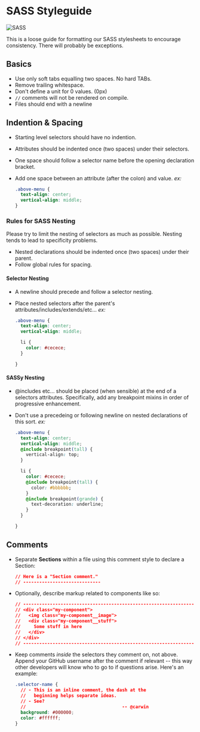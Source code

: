 <div style="display: none">
\ingroup STARTERKIT
</div>

# SASS Styleguide

![SASS](http://sass-lang.com/images/sass.gif)

This is a loose guide for formatting our SASS stylesheets to encourage
consistency. There will probably be exceptions.

## Basics

  * Use only soft tabs equalling two spaces. No hard TABs.
  * Remove trailing whitespace.
  * Don't define a unit for 0 values. (0px)
  * `//` comments will not be rendered on compile.
  * Files should end with a newline

## Indention & Spacing

  * Starting level selectors should have no indention.
  * Attributes should be indented once (two spaces) under their selectors.
  * One space should follow a selector name before the opening declaration bracket.
  * Add one space between an attribute (after the colon) and value.
    _ex:_

    ```css
    .above-menu {
      text-align: center;
      vertical-align: middle;
    }
    ```

### Rules for SASS Nesting

Please try to limit the nesting of selectors as much as possible. Nesting tends
to lead to specificity problems.

  * Nested declarations should be indented once (two spaces) under their parent.
  * Follow global rules for spacing.

#### Selector Nesting

  * A newline should precede and follow a selector nesting.
  * Place nested selectors after the parent's attributes/includes/extends/etc...
    _ex:_

    ```css
    .above-menu {
      text-align: center;
      vertical-align: middle;

      li {
        color: #cecece;
      }

    }
    ```

#### SASSy Nesting

  * @includes etc... should be placed (when sensible) at the end of a selectors attributes. Specifically, add any breakpoint mixins in order of progressive enhancement.
  * Don't use a precedeing or following newline on nested declarations of this sort.
    _ex:_

    ```css
    .above-menu {
      text-align: center;
      vertical-align: middle;
      @include breakpoint(tall) {
        vertical-align: top;
      }

      li {
        color: #cecece;
        @include breakpoint(tall) {
          color: #bbbbbb;
        }
        @include breakpoint(grande) {
          text-decoration: underline;
        }
      }

    }
    ```

## Comments
  * Separate __Sections__ within a file using this comment style to
    declare a Section:

    ```css
    // Here is a "Section comment."
    // -----------------------------
    ```
  * Optionally, describe markup related to components like so:

    ```css
    // ------------------------------------------------------------------
    // <div class="my-component">
    //   <img class="my-component__image">
    //   <div class="my-component__stuff">
    //     Some stuff in here
    //   </div>
    // </div>
    // ------------------------------------------------------------------
    ```

  * Keep comments _inside_ the selectors they comment on, not above. Append your
    GitHub username after the comment if relevant -- this way other developers
    will know who to go to if questions arise. Here's an example:

    ```css
    .selector-name {
      // - This is an inline comment, the dash at the
      //   beginning helps separate ideas.
      // - See?
      //                                    -- @carwin
      background: #000000;
      color: #ffffff;
    }
    ```

